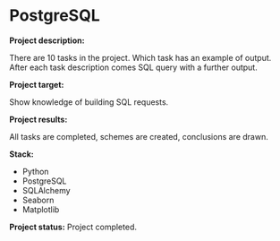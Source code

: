 # PostgreSQL

**Project description:**

There are 10 tasks in the project. Which task has an example of output. After each task description comes SQL query with a further output.

**Project target:** 

Show knowledge of building SQL requests.

**Project results:**

All tasks are completed, schemes are created, conclusions are drawn.

**Stack:**

- Python 
- PostgreSQL
- SQLAlchemy
- Seaborn
- Matplotlib


**Project status:** Project completed.
